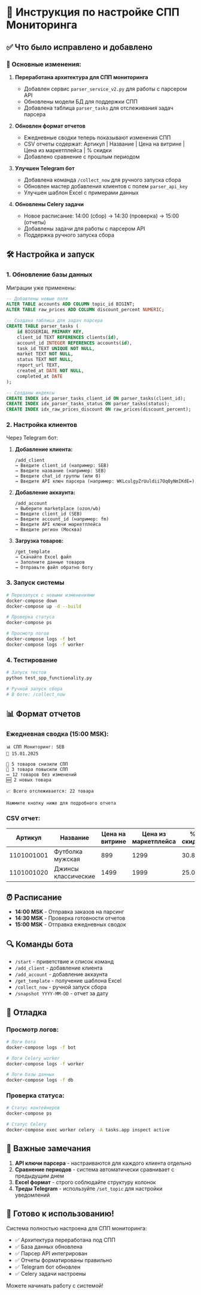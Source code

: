 # 🚀 Инструкция по настройке СПП Мониторинга

## ✅ Что было исправлено и добавлено

### 🔧 Основные изменения:

1. **Переработана архитектура для СПП мониторинга**
   - Добавлен сервис `parser_service_v2.py` для работы с парсером API
   - Обновлены модели БД для поддержки СПП
   - Добавлена таблица `parser_tasks` для отслеживания задач парсера

2. **Обновлен формат отчетов**
   - Ежедневные сводки теперь показывают изменения СПП
   - CSV отчеты содержат: Артикул | Название | Цена на витрине | Цена из маркетплейса | % скидки
   - Добавлено сравнение с прошлым периодом

3. **Улучшен Telegram бот**
   - Добавлена команда `/collect_now` для ручного запуска сбора
   - Обновлен мастер добавления клиентов с полем `parser_api_key`
   - Улучшен шаблон Excel с примерами данных

4. **Обновлены Celery задачи**
   - Новое расписание: 14:00 (сбор) → 14:30 (проверка) → 15:00 (отчеты)
   - Добавлены задачи для работы с парсером API
   - Поддержка ручного запуска сбора

## 🛠 Настройка и запуск

### 1. Обновление базы данных

Миграции уже применены:
```sql
-- Добавлены новые поля
ALTER TABLE accounts ADD COLUMN topic_id BIGINT;
ALTER TABLE raw_prices ADD COLUMN discount_percent NUMERIC;

-- Создана таблица для задач парсера
CREATE TABLE parser_tasks (
    id BIGSERIAL PRIMARY KEY,
    client_id TEXT REFERENCES clients(id),
    account_id INTEGER REFERENCES accounts(id),
    task_id TEXT UNIQUE NOT NULL,
    market TEXT NOT NULL,
    status TEXT NOT NULL,
    report_url TEXT,
    created_at DATE NOT NULL,
    completed_at DATE
);

-- Созданы индексы
CREATE INDEX idx_parser_tasks_client_id ON parser_tasks(client_id);
CREATE INDEX idx_parser_tasks_status ON parser_tasks(status);
CREATE INDEX idx_raw_prices_discount ON raw_prices(discount_percent);
```

### 2. Настройка клиентов

Через Telegram бот:

1. **Добавление клиента:**
   ```
   /add_client
   → Введите client_id (например: SEB)
   → Введите название (например: SEB)
   → Введите chat_id группы (или 0)
   → Введите API ключ парсера (например: WKLculgyZrUuldii7Oq0yNmIKdE=)
   ```

2. **Добавление аккаунта:**
   ```
   /add_account
   → Выберите marketplace (ozon/wb)
   → Введите client_id (SEB)
   → Введите account_id (например: fm)
   → Введите API ключи маркетплейса
   → Введите регион (Москва)
   ```

3. **Загрузка товаров:**
   ```
   /get_template
   → Скачайте Excel файл
   → Заполните данные товаров
   → Отправьте файл обратно боту
   ```

### 3. Запуск системы

```bash
# Перезапуск с новыми изменениями
docker-compose down
docker-compose up -d --build

# Проверка статуса
docker-compose ps

# Просмотр логов
docker-compose logs -f bot
docker-compose logs -f worker
```

### 4. Тестирование

```bash
# Запуск тестов
python test_spp_functionality.py

# Ручной запуск сбора
# В боте: /collect_now
```

## 📊 Формат отчетов

### Ежедневная сводка (15:00 MSK):
```
📊 СПП Мониторинг: SEB
📅 15.01.2025

🔻 5 товаров снизили СПП
🔺 3 товара повысили СПП
➖ 12 товаров без изменений
🆕 2 новых товара

📈 Всего отслеживается: 22 товара

Нажмите кнопку ниже для подробного отчета
```

### CSV отчет:
| Артикул | Название | Цена на витрине | Цена из маркетплейса | % скидки |
|---------|----------|-----------------|---------------------|----------|
| 1101001001 | Футболка мужская | 899 | 1299 | 30.8 |
| 1101001020 | Джинсы классические | 1499 | 1999 | 25.0 |

## ⏰ Расписание

- **14:00 MSK** - Отправка заказов на парсинг
- **14:30 MSK** - Проверка готовности отчетов
- **15:00 MSK** - Отправка ежедневных сводок

## 🔍 Команды бота

- `/start` - приветствие и список команд
- `/add_client` - добавление клиента
- `/add_account` - добавление аккаунта
- `/get_template` - получение шаблона Excel
- `/collect_now` - ручной запуск сбора
- `/snapshot YYYY-MM-DD` - отчет за дату

## 🐛 Отладка

### Просмотр логов:
```bash
# Логи бота
docker-compose logs -f bot

# Логи Celery worker
docker-compose logs -f worker

# Логи базы данных
docker-compose logs -f db
```

### Проверка статуса:
```bash
# Статус контейнеров
docker-compose ps

# Статус Celery
docker-compose exec worker celery -A tasks.app inspect active
```

## 📝 Важные замечания

1. **API ключи парсера** - настраиваются для каждого клиента отдельно
2. **Сравнение периодов** - система автоматически сравнивает с предыдущим днем
3. **Excel формат** - строго соблюдайте структуру колонок
4. **Треды Telegram** - используйте `/set_topic` для настройки уведомлений

## 🎯 Готово к использованию!

Система полностью настроена для СПП мониторинга:
- ✅ Архитектура переработана под СПП
- ✅ База данных обновлена
- ✅ Парсер API интегрирован
- ✅ Отчеты форматированы правильно
- ✅ Telegram бот обновлен
- ✅ Celery задачи настроены

Можете начинать работу с системой! 
